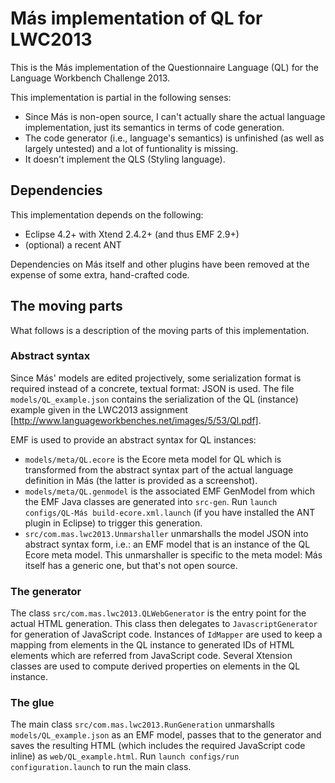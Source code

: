 Más implementation of QL for LWC2013
====================================

This is the Más implementation of the Questionnaire Language (QL) for the Language Workbench Challenge 2013.

This implementation is partial in the following senses:
 - Since Más is non-open source, I can't actually share the actual language implementation, just its semantics in terms of code generation.
 - The code generator (i.e., language's semantics) is unfinished (as well as largely untested) and a lot of funtionality is missing.
 - It doesn't implement the QLS (Styling language).


## Dependencies

This implementation depends on the following:
 - Eclipse 4.2+ with Xtend 2.4.2+ (and thus EMF 2.9+)
 - (optional) a recent ANT

Dependencies on Más itself and other plugins have been removed at the expense of some extra, hand-crafted code.


## The moving parts

What follows is a description of the moving parts of this implementation.

### Abstract syntax

Since Más' models are edited projectively, some serialization format is required instead of a concrete, textual format: JSON is used.
The file ```models/QL_example.json``` contains the serialization of the QL (instance) example given in the LWC2013 assignment [http://www.languageworkbenches.net/images/5/53/Ql.pdf].

EMF is used to provide an abstract syntax for QL instances:
 - ```models/meta/QL.ecore``` is the Ecore meta model for QL which is transformed from the abstract syntax part of the actual language definition in Más
 	(the latter is provided as a screenshot).
 - ```models/meta/QL.genmodel``` is the associated EMF GenModel from which the EMF Java classes are generated into ```src-gen```.
 	Run ```launch configs/QL-Más build-ecore.xml.launch``` (if you have installed the ANT plugin in Eclipse) to trigger this generation.
 - ```src/com.mas.lwc2013.Unmarshaller``` unmarshalls the model JSON into abstract syntax form, i.e.: an EMF model that is an instance of the QL Ecore meta model.
	This unmarshaller is specific to the meta model: Más itself has a generic one, but that's not open source.

### The generator

The class ```src/com.mas.lwc2013.QLWebGenerator``` is the entry point for the actual HTML generation.
This class then delegates to ```JavascriptGenerator``` for generation of JavaScript code.
Instances of ```IdMapper``` are used to keep a mapping from elements in the QL instance to generated IDs of HTML elements which are referred from JavaScript code.
Several Xtension classes are used to compute derived properties on elements in the QL instance.

### The glue

The main class ```src/com.mas.lwc2013.RunGeneration``` unmarshalls ```models/QL_example.json``` as an EMF model,
passes that to the generator and saves the resulting HTML (which includes the required JavaScript code inline) as ```web/QL_example.html```.
Run ```launch configs/run configuration.launch``` to run the main class.

